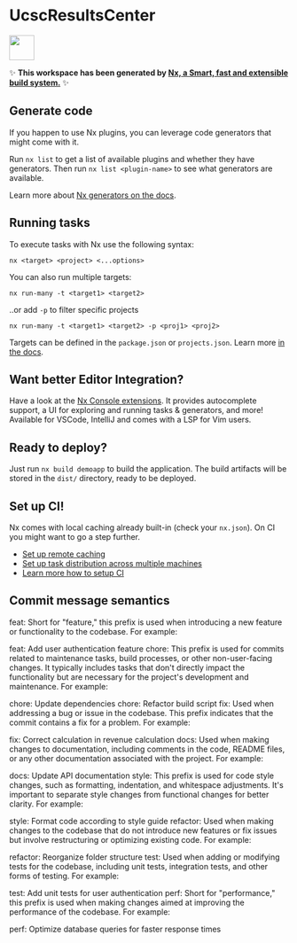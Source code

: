 # UcscResultsCenter

<a alt="Nx logo" href="https://nx.dev" target="_blank" rel="noreferrer"><img src="https://raw.githubusercontent.com/nrwl/nx/master/images/nx-logo.png" width="45"></a>

✨ **This workspace has been generated by [Nx, a Smart, fast and extensible build system.](https://nx.dev)** ✨

## Generate code

If you happen to use Nx plugins, you can leverage code generators that might come with it.

Run `nx list` to get a list of available plugins and whether they have generators. Then run `nx list <plugin-name>` to see what generators are available.

Learn more about [Nx generators on the docs](https://nx.dev/plugin-features/use-code-generators).

## Running tasks

To execute tasks with Nx use the following syntax:

```
nx <target> <project> <...options>
```

You can also run multiple targets:

```
nx run-many -t <target1> <target2>
```

..or add `-p` to filter specific projects

```
nx run-many -t <target1> <target2> -p <proj1> <proj2>
```

Targets can be defined in the `package.json` or `projects.json`. Learn more [in the docs](https://nx.dev/core-features/run-tasks).

## Want better Editor Integration?

Have a look at the [Nx Console extensions](https://nx.dev/nx-console). It provides autocomplete support, a UI for exploring and running tasks & generators, and more! Available for VSCode, IntelliJ and comes with a LSP for Vim users.

## Ready to deploy?

Just run `nx build demoapp` to build the application. The build artifacts will be stored in the `dist/` directory, ready to be deployed.

## Set up CI!

Nx comes with local caching already built-in (check your `nx.json`). On CI you might want to go a step further.

- [Set up remote caching](https://nx.dev/core-features/share-your-cache)
- [Set up task distribution across multiple machines](https://nx.dev/core-features/distribute-task-execution)
- [Learn more how to setup CI](https://nx.dev/recipes/ci)

##   Commit message semantics  

feat: Short for "feature," this prefix is used when introducing a new feature or functionality to the codebase. For example:

feat: Add user authentication feature
chore: This prefix is used for commits related to maintenance tasks, build processes, or other non-user-facing changes. It typically includes tasks that don't directly impact the functionality but are necessary for the project's development and maintenance. For example:

chore: Update dependencies
chore: Refactor build script
fix: Used when addressing a bug or issue in the codebase. This prefix indicates that the commit contains a fix for a problem. For example:

fix: Correct calculation in revenue calculation
docs: Used when making changes to documentation, including comments in the code, README files, or any other documentation associated with the project. For example:

docs: Update API documentation
style: This prefix is used for code style changes, such as formatting, indentation, and whitespace adjustments. It's important to separate style changes from functional changes for better clarity. For example:

style: Format code according to style guide
refactor: Used when making changes to the codebase that do not introduce new features or fix issues but involve restructuring or optimizing existing code. For example:

refactor: Reorganize folder structure
test: Used when adding or modifying tests for the codebase, including unit tests, integration tests, and other forms of testing. For example:

test: Add unit tests for user authentication
perf: Short for "performance," this prefix is used when making changes aimed at improving the performance of the codebase. For example:

perf: Optimize database queries for faster response times
